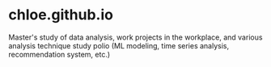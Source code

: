 # chloe.github.io
Master's study of data analysis, work projects in the workplace, and various analysis technique study polio (ML modeling, time series analysis, recommendation system, etc.)


